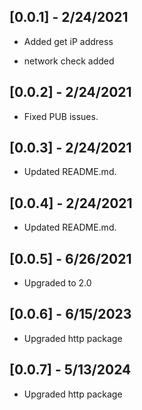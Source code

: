 ## [0.0.1] - 2/24/2021

* Added get iP address

* network check added

## [0.0.2] - 2/24/2021

* Fixed PUB issues.

## [0.0.3] - 2/24/2021

* Updated README.md.

## [0.0.4] - 2/24/2021

* Updated README.md.

## [0.0.5] - 6/26/2021

* Upgraded to 2.0

## [0.0.6] - 6/15/2023

* Upgraded http package

## [0.0.7] - 5/13/2024

* Upgraded http package